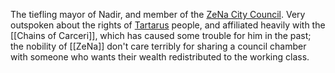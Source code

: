 The tiefling mayor of Nadir, and member of the [ZeNa City Council](IPoK%20Wiki/Organizations/ZeNa/ZeNa%20City%20Council.md). Very outspoken about the rights of [Tartarus](Tartarus) people, and affiliated heavily with the [[Chains of Carceri]], which has caused some trouble for him in the past; the nobility of [[ZeNa]] don't care terribly for sharing a council chamber with someone who wants their wealth redistributed to the working class.